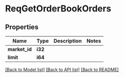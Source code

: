 # ReqGetOrderBookOrders

## Properties

Name | Type | Description | Notes
------------ | ------------- | ------------- | -------------
**market_id** | **i32** |  | 
**limit** | **i64** |  | 

[[Back to Model list]](../README.md#documentation-for-models) [[Back to API list]](../README.md#documentation-for-api-endpoints) [[Back to README]](../README.md)


